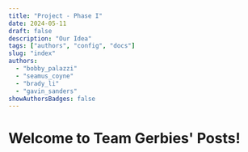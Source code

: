 ```yaml
---
title: "Project - Phase I"
date: 2024-05-11
draft: false
description: "Our Idea"
tags: ["authors", "config", "docs"]
slug: "index"
authors:
  - "bobby_palazzi"
  - "seamus_coyne"
  - "brady_li"
  - "gavin_sanders"
showAuthorsBadges: false
---
```


# Welcome to Team Gerbies' Posts!



